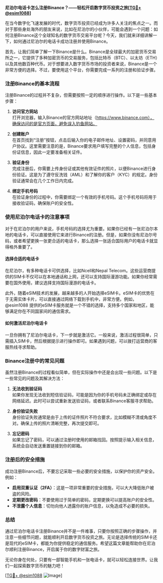 **尼泊尔电话卡怎么注册Binance？——轻松开启数字货币投资之旅[[TG💪+ @esim1088](https://t.me/s/esim1088)]**

在当今数字化飞速发展的时代，数字货币投资已经成为许多人关注的焦点之一。而对于那些身处海外的朋友来说，比如在尼泊尔的小伙伴，可能会遇到一个问题：如何注册Binance这个全球知名的数字货币交易平台呢？今天，我们就来详细讲解一下，如何通过尼泊尔的电话卡成功注册并使用Binance。

首先，让我们简单了解一下Binance是什么。Binance是全球最大的加密货币交易所之一，它提供了多种加密货币的交易服务，包括比特币（BTC）、以太坊（ETH）以及其他数百种代币。对于想要进入数字货币市场的投资者来说，Binance是一个非常方便的选择。不过，要使用这个平台，你需要完成一系列的注册和验证步骤。

### 注册Binance的基本流程

注册Binance的过程并不复杂，但需要按照一定的顺序进行操作。以下是一些基本步骤：

1. **访问官方网站**  
   打开浏览器，输入Binance的官方网站地址（https://www.binance.com），确保访问的是官方页面，避免误入钓鱼网站。  
   
2. **创建账户**  
   在首页找到“注册”按钮，点击后输入你的电子邮件地址、设置密码，并同意用户协议。这里需要注意的是，Binance要求用户填写完整的个人信息，包括身份证信息，因此一定要准备相关证件。

3. **验证身份**  
   完成注册后，你需要上传身份证或其他有效证件的照片，以便Binance进行身份验证。这是为了遵守反洗钱（AML）和了解你的客户（KYC）的规定。身份验证通常会在几个工作日内完成。

4. **绑定手机号码**  
   在验证身份的过程中，你需要绑定一个有效的手机号码。这个手机号码将用于接收验证码，确保账户的安全性。

### 使用尼泊尔电话卡的注意事项

对于在尼泊尔的用户来说，手机号码的选择尤为重要。如果你已经有一张尼泊尔本地的电话卡，可以直接使用它来进行Binance的注册。但是，如果你没有尼泊尔号码，或者希望更换一张更合适的电话卡，那么选择一张适合国际用户的电话卡就显得格外重要了。

#### 选择合适的电话卡

在尼泊尔，有多种电话卡可供选择，比如Ncell和Nepal Telecom。这些运营商提供的SIM卡不仅可以在本地通话和上网，还可以支持国际漫游功能。如果你经常需要在国外使用，建议选择支持国际漫游的电话卡。

此外，随着eSIM技术的发展，越来越多的人开始选择eSIM卡。eSIM卡的优势在于无需实体卡片，可以直接通过网络下载到手机中，非常方便。例如，@esim1088 提供的eSIM卡服务就是一个不错的选择，支持多个国家和地区，能够满足你在不同国家间的通信需求。

#### 如何激活尼泊尔电话卡

一旦你拥有了尼泊尔电话卡，下一步就是激活它。一般来说，激活过程很简单，只需插入SIM卡，然后根据提示进行操作即可。如果遇到问题，可以拨打运营商的客服热线寻求帮助。

### Binance注册中的常见问题

虽然注册Binance的过程看似简单，但在实际操作中还是会出现一些问题。以下是一些常见的问题及其解决方法：

1. **无法收到验证码**  
   如果你发现无法收到短信验证码，可能是因为你的手机号码未正确绑定或存在网络延迟。此时可以尝试重新发送验证码，或者联系Binance客服寻求帮助。

2. **身份验证失败**  
   身份验证失败通常是由于上传的证件照片不符合要求，比如模糊不清或角度不对。确保上传的照片清晰完整，再次提交即可。

3. **忘记密码**  
   如果忘记了密码，可以通过注册时使用的邮箱找回。按照提示输入相关信息，系统会自动发送重置链接到你的邮箱。

### 注册后的安全措施

成功注册Binance后，不要忘记采取一些必要的安全措施，以保护你的资产安全。例如：

- **启用双重认证（2FA）**：这是一项非常重要的安全措施，可以大大降低账户被盗的风险。
- **定期更改密码**：不要使用过于简单的密码，定期更换可以提高账户的安全性。
- **不泄露个人信息**：切勿向他人透露你的账户信息，以免造成不必要的损失。

### 总结

通过尼泊尔电话卡注册Binance并不是一件难事，只要你按照正确的步骤操作，并注意一些细节问题，就能顺利开启数字货币投资之旅。无论是选择传统的SIM卡还是现代的eSIM卡，都能为你提供稳定的通信服务。希望这篇文章能帮助你在尼泊尔顺利注册Binance，开启属于你的数字财富之旅。  

无论你身在何处，只要有一部智能手机和一张电话卡，就可以轻松连接世界。让我们一起探索数字货币的魅力吧！  

[[TG💪+ @esim1088](https://t.me/s/esim1088) ![Image](https://i.postimg.cc/4NQfJmqS/Snipaste-2025-05-13-00-14-12.png)]
